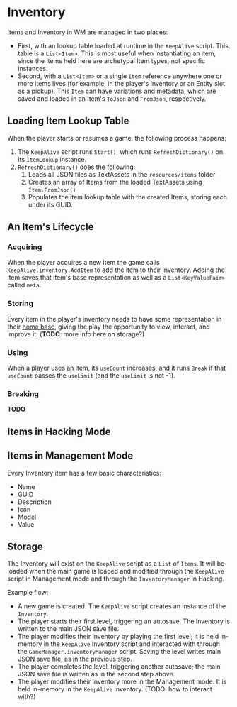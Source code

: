 # Inventory

Items and Inventory in WM are managed in two places:

-   First, with an lookup table loaded at runtime in the `KeepAlive` script. This table is a `List<Item>`. This is most useful when instantiating an item, since the items held here are archetypal Item types, not specific instances.
-   Second, with a `List<Item>` or a single `Item` reference anywhere one or more Items lives (for example, in the player's inventory or an Entity slot as a pickup). This `Item` can have variations and metadata, which are saved and loaded in an Item's `ToJson` and `FromJson`, respectively.

## Loading Item Lookup Table

When the player starts or resumes a game, the following process happens:

1.  The `KeepAlive` script runs `Start()`, which runs `RefreshDictionary()` on its `ItemLookup` instance.
1.  `RefreshDictionary()` does the following:
    1.  Loads all JSON files as TextAssets in the `resources/items` folder
    1.  Creates an array of Items from the loaded TextAssets using `Item.FromJson()`
    1.  Populates the item lookup table with the created Items, storing each under its GUID.

## An Item's Lifecycle

### Acquiring

When the player acquires a new item the game calls `KeepAlive.inventory.AddItem` to add the item to their inventory. Adding the item saves that item's base representation as well as a `List<KeyValuePair>` called `meta`.

### Storing

Every item in the player's inventory needs to have some representation in their [home base](/home-base/), giving the play the opportunity to view, interact, and improve it. (**TODO**: more info here on storage?)

### Using

When a player uses an item, its `useCount` increases, and it runs `Break` if that `useCount` passes the `useLimit` (and the `useLimit` is not -1).

### Breaking

**TODO**

## Items in Hacking Mode

## Items in Management Mode

Every Inventory item has a few basic characteristics:

-   Name
-   GUID
-   Description
-   Icon
-   Model
-   Value

## Storage

The Inventory will exist on the `KeepAlive` script as a `List` of `Items`. It will be loaded when the main game is loaded and modified through the `KeepAlive` script in Management mode and through the `InventoryManager` in Hacking.

Example flow:

-   A new game is created. The `KeepAlive` script creates an instance of the `Inventory`.
-   The player starts their first level, triggering an autosave. The Inventory is written to the main JSON save file.
-   The player modifies their inventory by playing the first level; it is held in-memory in the `KeepAlive` Inventory script and interacted with through the `GameManager.inventoryManager` script. Saving the level writes main JSON save file, as in the previous step.
-   The player completes the level, triggering another autosave; the main JSON save file is written as in the second step above.
-   The player modifies their Inventory more in the Management mode. It is held in-memory in the `KeepAlive` Inventory. (TODO: how to interact with?)
